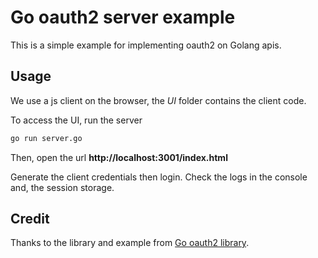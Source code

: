 # Go oauth2 server example
This is a simple example for implementing oauth2 on Golang apis.

## Usage
We use a js client on the browser, the *UI* folder contains the client code.

To access the UI, run the server
```bash
go run server.go
```
Then, open the url **http://localhost:3001/index.html**

Generate the client credentials then login. Check the logs in the console and, the session storage.
## Credit
Thanks to the library and example from [Go oauth2 library](https://github.com/go-oauth2/oauth2).